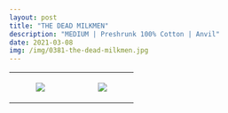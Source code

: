 ```yaml
---
layout: post
title: "THE DEAD MILKMEN"
description: "MEDIUM | Preshrunk 100% Cotton | Anvil"
date: 2021-03-08
img: /img/0381-the-dead-milkmen.jpg
---
```




<table style="width:100%;"><tr><td style="vertical-align:top;">
      <figure class="tmblr-full" data-orig-height="2048" data-orig-width="1365" data-orig-src="https://concertshirts.netlify.app/shirts/0381/0381-01.jpg"><img src="https://64.media.tumblr.com/bcd3cced8375fe5a019206e45d28a165/855004bb84d84510-8c/s540x810/f8426b39a03540f61df5859afc24493f2b548014.jpg" data-orig-height="2048" data-orig-width="1365" data-orig-src="https://concertshirts.netlify.app/shirts/0381/0381-01.jpg"/></figure></td>
    <td style="vertical-align:top;">
      <figure class="tmblr-full" data-orig-height="2048" data-orig-width="1365" data-orig-src="https://concertshirts.netlify.app/shirts/0381/0381-02.jpg"><img src="https://64.media.tumblr.com/a198d70b35baa37052191d5053a92567/855004bb84d84510-cb/s540x810/db0bc1d328b815899f3a37bd1d2283d16c3372d0.jpg" data-orig-height="2048" data-orig-width="1365" data-orig-src="https://concertshirts.netlify.app/shirts/0381/0381-02.jpg"/></figure></td>
  </tr></table>
